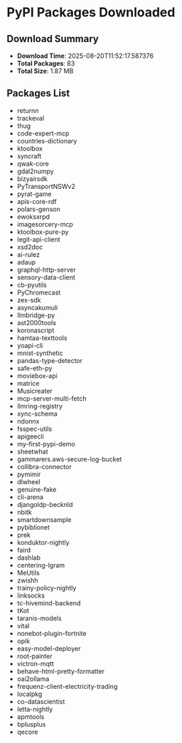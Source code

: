 # PyPI Packages Downloaded

## Download Summary
- **Download Time**: 2025-08-20T11:52:17.587376
- **Total Packages**: 83
- **Total Size**: 1.87 MB

## Packages List
- returnn
- trackeval
- thug
- code-expert-mcp
- countries-dictionary
- ktoolbox
- syncraft
- qwak-core
- gdal2numpy
- bizyairsdk
- PyTransportNSWv2
- pyrat-game
- apis-core-rdf
- polars-genson
- ewoksxrpd
- imagesorcery-mcp
- ktoolbox-pure-py
- legit-api-client
- xsd2doc
- ai-rulez
- adaup
- graphql-http-server
- sensory-data-client
- cb-pyutils
- PyChromecast
- zex-sdk
- asyncakumuli
- llmbridge-py
- ast2000tools
- koronascript
- hamtaa-texttools
- yoapi-cli
- mnist-synthetic
- pandas-type-detector
- safe-eth-py
- moviebox-api
- matrice
- Musicreater
- mcp-server-multi-fetch
- llmring-registry
- xync-schema
- ndonnx
- fsspec-utils
- apigeecli
- my-first-pypi-demo
- sheetwhat
- gammarers.aws-secure-log-bucket
- collibra-connector
- pymimir
- dlwheel
- genuine-fake
- cli-arena
- djangoldp-becknld
- nbitk
- smartdownsample
- pybiblionet
- prek
- konduktor-nightly
- faird
- dashlab
- centering-lgram
- MeUtils
- zwishh
- trainy-policy-nightly
- linksocks
- tc-hivemind-backend
- tKot
- taranis-models
- vital
- nonebot-plugin-fortnite
- opik
- easy-model-deployer
- root-painter
- victron-mqtt
- behave-html-pretty-formatter
- oai2ollama
- frequenz-client-electricity-trading
- localpkg
- co-datascientist
- letta-nightly
- apmtools
- bplusplus
- qecore
